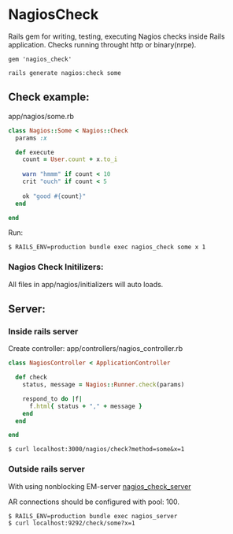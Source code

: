 NagiosCheck
===========

Rails gem for writing, testing, executing Nagios checks inside Rails application.
Checks running throught http or binary(nrpe).

    gem 'nagios_check'
    
    rails generate nagios:check some
    
Check example: 
--------------

app/nagios/some.rb

```ruby
class Nagios::Some < Nagios::Check
  params :x

  def execute
    count = User.count + x.to_i
  
    warn "hmmm" if count < 10
    crit "ouch" if count < 5
    
    ok "good #{count}"
  end

end
```

Run: 

    $ RAILS_ENV=production bundle exec nagios_check some x 1

### Nagios Check Initilizers:
All files in app/nagios/initializers will auto loads.    

Server:
-------

### Inside rails server

Create controller: app/controllers/nagios_controller.rb

```ruby
class NagiosController < ApplicationController

  def check
    status, message = Nagios::Runner.check(params)

    respond_to do |f|
      f.html{ status + "," + message }
    end
  end

end
```

    $ curl localhost:3000/nagios/check?method=some&x=1

### Outside rails server

With using nonblocking EM-server [nagios_check_server](http://github.com/kostya/nagios_check_server)

AR connections should be configured with pool: 100.

    $ RAILS_ENV=production bundle exec nagios_server
    $ curl localhost:9292/check/some?x=1

